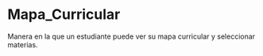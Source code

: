 # Mapa_Curricular
Manera en la que un estudiante puede ver su mapa curricular y seleccionar materias.
